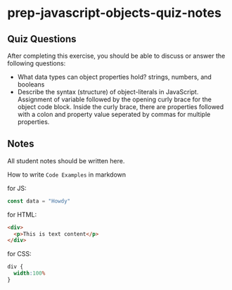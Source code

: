# prep-javascript-objects-quiz-notes

## Quiz Questions

After completing this exercise, you should be able to discuss or answer the following questions:

- What data types can object properties hold?
strings, numbers, and booleans
- Describe the syntax (structure) of object-literals in JavaScript.
Assignment of variable followed by the opening curly brace for the object code block. Inside the curly brace, there are properties followed with a colon and property value seperated by commas for multiple properties.
## Notes

All student notes should be written here.


How to write `Code Examples` in markdown

for JS:
```javascript
const data = "Howdy"
```

for HTML:
```html
<div>
  <p>This is text content</p>
</div>
```

for CSS:
```css
div {
  width:100%
}
```
